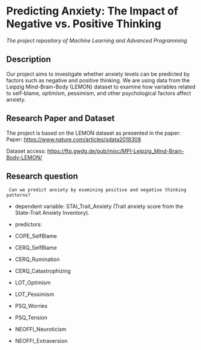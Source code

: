 # Predicting Anxiety: The Impact of Negative vs. Positive Thinking #

*The project repository of Machine Learning and Advanced Programming*

## Description ##
Our project aims to investigate whether anxiety levels can be predicted by factors such as negative and positive thinking. We are using data from the Leipzig Mind-Brain-Body (LEMON) dataset to examine how variables related to self-blame, optimism, pessimism, and other psychological factors affect anxiety.

## Research Paper and Dataset ##
The project is based on the LEMON dataset as presented in the paper:
 Paper:  https://www.nature.com/articles/sdata2018308
 
 Dataset access: https://ftp.gwdg.de/pub/misc/MPI-Leipzig_Mind-Brain-Body-LEMON/

## Research question ##
     Can we predict anxiety by examining positive and negative thinking patterns? 
   
* dependent variable: STAI_Trait_Anxiety (Trait anxiety score from the State-Trait Anxiety Inventory).

* predictors:
* COPE_SelfBlame
* CERQ_SelfBlame
* CERQ_Rumination
* CERQ_Catastrophizing
* LOT_Optimism
* LOT_Pessimism
* PSQ_Worries
* PSQ_Tension
* NEOFFI_Neuroticism
* NEOFFI_Extraversion 

